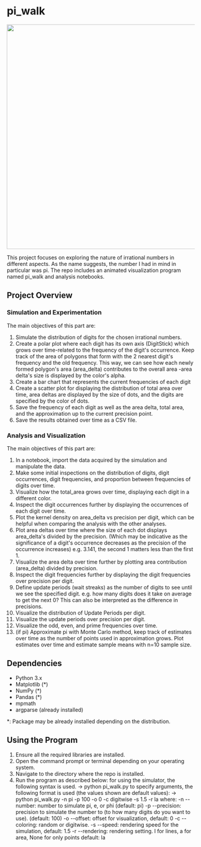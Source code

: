 # pi_walk

<img src="output_pi100.gif" width="600" align="center">

This project focuses on exploring the nature of irrational numbers in different aspects. As the name suggests, the number I had in mind in particular was pi. The repo includes an animated visualization program named pi_walk and analysis notebooks.

## Project Overview

### Simulation and Experimentation
The main objectives of this part are:
1. Simulate the distribution of digits for the chosen irrational numbers.
2. Create a polar plot where each digit has its own axis (DigitStick) which grows over time-related to the frequency of the digit's occurrence. Keep track of the area of polygons that form with the 2 nearest digit's frequency and the old frequency. This way, we can see how each newly formed polygon's area (area_delta) contributes to the overall area -area delta's size is displayed by the color's alpha.
3. Create a bar chart that represents the current frequencies of each digit
4. Create a scatter plot for displaying the distribution of total area over time, area deltas are displayed by the size of dots, and the digits are specified by the color of dots.
5. Save the frequency of each digit as well as the area delta, total area, and the approximation up to the current precision point.
6. Save the results obtained over time as a CSV file.

### Analysis and Visualization
The main objectives of this part are:
1. In a notebook, import the data acquired by the simulation and manipulate the data.
2. Make some initial inspections on the distribution of digits, digit occurrences, digit frequencies, and proportion between frequencies of digits over time.
3. Visualize how the total_area grows over time, displaying each digit in a different color.
4. Inspect the digit occurrences further by displaying the occurrences of each digit over time.
5. Plot the kernel density on area_delta vs precision per digit, which can be helpful when comparing the analysis with the other analyses.
6. Plot area deltas over time where the size of each dot displays area_delta's divided by the precision. (Which may be indicative as the significance of a digit's occurrence decreases as the precision of the occurrence increases) e.g. 3.141, the second 1 matters less than the first 1.
7. Visualize the area delta over time further by plotting area contribution (area_delta) divided by precision.
8. Inspect the digit frequencies further by displaying the digit frequencies over precision per digit.
9. Define update periods (wait streaks) as the number of digits to see until we see the specified digit. e.g. how many digits does it take on average to get the next 0? This can also be interpreted as the difference in precisions.
10. Visualize the distribution of Update Periods per digit.
11. Visualize the update periods over precision per digit.
12. Visualize the odd, even, and prime frequencies over time.
13. (if pi) Approximate pi with Monte Carlo method, keep track of estimates over time as the number of points used in approximation grows. Plot estimates over time and estimate sample means with n=10 sample size.


## Dependencies
- Python 3.x
- Matplotlib (*)
- NumPy (*)
- Pandas (*)
- mpmath
- argparse (already installed)

*: Package may be already installed depending on the distribution.

## Using the Program
1. Ensure all the required libraries are installed.
2. Open the command prompt or terminal depending on your operating system.
3. Navigate to the directory where the repo is installed.
4. Run the program as described below:
for using the simulator, the following syntax is used.
-> python pi_walk.py
to specify arguments, the following format is used (the values shown are default values):
-> python pi_walk.py -n pi -p 100 -o 0 -c digitwise -s 1.5 -r la
where:
-n --number: number to simulate pi, e, or phi (default: pi)
-p --precision: precision to simulate the number to (to how many digits do you want to use). (default: 100)
-o --offset: offset for visualization, default: 0
-c --coloring: random or digitwise.
-s --speed: rendering speed for the simulation, default: 1.5
-r --rendering: rendering setting. l for lines, a for area, None for only points default: la









